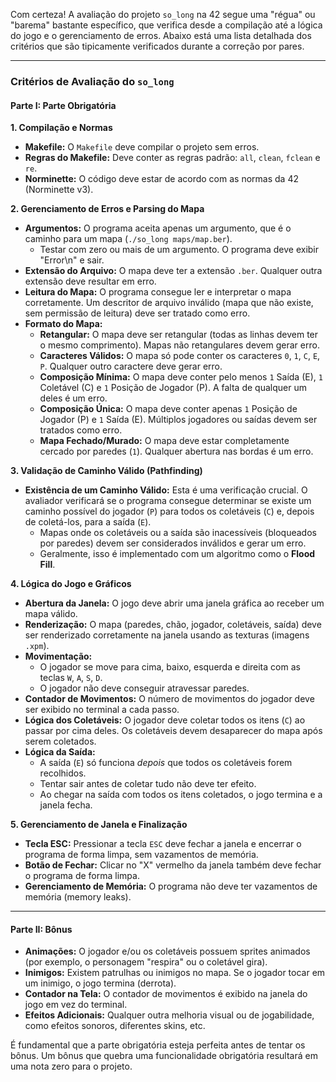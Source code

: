 Com certeza! A avaliação do projeto `so_long` na 42 segue uma "régua" ou "barema" bastante específico, que verifica desde a compilação até a lógica do jogo e o gerenciamento de erros. Abaixo está uma lista detalhada dos critérios que são tipicamente verificados durante a correção por pares.

---

### **Critérios de Avaliação do `so_long`**

#### **Parte I: Parte Obrigatória**

**1. Compilação e Normas**
*   **Makefile:** O `Makefile` deve compilar o projeto sem erros.
*   **Regras do Makefile:** Deve conter as regras padrão: `all`, `clean`, `fclean` e `re`.
*   **Norminette:** O código deve estar de acordo com as normas da 42 (Norminette v3).

**2. Gerenciamento de Erros e Parsing do Mapa**
*   **Argumentos:** O programa aceita apenas um argumento, que é o caminho para um mapa (`./so_long maps/map.ber`).
    *   Testar com zero ou mais de um argumento. O programa deve exibir "Error\n" e sair.
*   **Extensão do Arquivo:** O mapa deve ter a extensão `.ber`. Qualquer outra extensão deve resultar em erro.
*   **Leitura do Mapa:** O programa consegue ler e interpretar o mapa corretamente. Um descritor de arquivo inválido (mapa que não existe, sem permissão de leitura) deve ser tratado como erro.
*   **Formato do Mapa:**
    *   **Retangular:** O mapa deve ser retangular (todas as linhas devem ter o mesmo comprimento). Mapas não retangulares devem gerar erro.
    *   **Caracteres Válidos:** O mapa só pode conter os caracteres `0`, `1`, `C`, `E`, `P`. Qualquer outro caractere deve gerar erro.
    *   **Composição Mínima:** O mapa deve conter pelo menos `1` Saída (E), `1` Coletável (C) e `1` Posição de Jogador (P). A falta de qualquer um deles é um erro.
    *   **Composição Única:** O mapa deve conter apenas `1` Posição de Jogador (P) e `1` Saída (E). Múltiplos jogadores ou saídas devem ser tratados como erro.
    *   **Mapa Fechado/Murado:** O mapa deve estar completamente cercado por paredes (`1`). Qualquer abertura nas bordas é um erro.

**3. Validação de Caminho Válido (Pathfinding)**
*   **Existência de um Caminho Válido:** Esta é uma verificação crucial. O avaliador verificará se o programa consegue determinar se existe um caminho possível do jogador (`P`) para todos os coletáveis (`C`) e, depois de coletá-los, para a saída (`E`).
    *   Mapas onde os coletáveis ou a saída são inacessíveis (bloqueados por paredes) devem ser considerados inválidos e gerar um erro.
    *   Geralmente, isso é implementado com um algoritmo como o **Flood Fill**.

**4. Lógica do Jogo e Gráficos**
*   **Abertura da Janela:** O jogo deve abrir uma janela gráfica ao receber um mapa válido.
*   **Renderização:** O mapa (paredes, chão, jogador, coletáveis, saída) deve ser renderizado corretamente na janela usando as texturas (imagens `.xpm`).
*   **Movimentação:**
    *   O jogador se move para cima, baixo, esquerda e direita com as teclas `W`, `A`, `S`, `D`.
    *   O jogador não deve conseguir atravessar paredes.
*   **Contador de Movimentos:** O número de movimentos do jogador deve ser exibido no terminal a cada passo.
*   **Lógica dos Coletáveis:** O jogador deve coletar todos os itens (`C`) ao passar por cima deles. Os coletáveis devem desaparecer do mapa após serem coletados.
*   **Lógica da Saída:**
    *   A saída (`E`) só funciona *depois* que todos os coletáveis forem recolhidos.
    *   Tentar sair antes de coletar tudo não deve ter efeito.
    *   Ao chegar na saída com todos os itens coletados, o jogo termina e a janela fecha.

**5. Gerenciamento de Janela e Finalização**
*   **Tecla ESC:** Pressionar a tecla `ESC` deve fechar a janela e encerrar o programa de forma limpa, sem vazamentos de memória.
*   **Botão de Fechar:** Clicar no "X" vermelho da janela também deve fechar o programa de forma limpa.
*   **Gerenciamento de Memória:** O programa não deve ter vazamentos de memória (memory leaks).

---

#### **Parte II: Bônus**

*   **Animações:** O jogador e/ou os coletáveis possuem sprites animados (por exemplo, o personagem "respira" ou o coletável gira).
*   **Inimigos:** Existem patrulhas ou inimigos no mapa. Se o jogador tocar em um inimigo, o jogo termina (derrota).
*   **Contador na Tela:** O contador de movimentos é exibido na janela do jogo em vez do terminal.
*   **Efeitos Adicionais:** Qualquer outra melhoria visual ou de jogabilidade, como efeitos sonoros, diferentes skins, etc.

É fundamental que a parte obrigatória esteja perfeita antes de tentar os bônus. Um bônus que quebra uma funcionalidade obrigatória resultará em uma nota zero para o projeto.